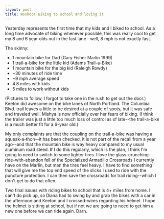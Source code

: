 ```yaml
---
layout: post
title: Woohoo! Biking to school and loving it
---
```


Yesterday represents the first time that my kids and I biked to school. As a long time advocate of biking whenever possible, this was really cool to get my 8 and 6 year olds out in the fast lane--well, 8 mph is not exactly fast.<!--more-->

The skinny:
<ul>
        <li>1 mountain bike for Dad (Gary Fisher Marlin 1999)</li>
        <li>1 trail-a-bike for the little kid (Adams Trail-a-Bike)</li>
        <li>1 mountain bike for the big kid (Raleigh Rowdy)</li>
        <li>~30 minutes of ride time</li>
        <li>~9 mph average speed</li>
        <li>4.8 miles with kids</li>
        <li>5 miles to work without kids</li>
</ul>
(Pictures to follow, I forgot to take one in the rush to get out the door.)
Keeton did awesome on the bike lanes of North Portland. The Columbia Blvd. trail leaves a little to be desired at a couple of spots, but it was safe and traveled well. Mishya is now officially over her fears of biking. (I think the trailer was just a little too much loss of control as of late--the trail-a-bike is a much better fit for a 6-year old.)

My only complaints are that the coupling on the trail-a-bike was having a squeak-a-thon--it has been checked, it is not part of the recall from a year ago--and that the mountain bike is way heavy compared to my usual aluminum road steed. If I do this regularly, which is the plan, I think I'm going to need to switch to some lighter tires. I love the glass-crunching-ride-with-abandon fell of the Specialized Armadillo Crossroads I currently have on the Marlin, but man the tires feel heavy. I have to find something that will give me the top end speed of the slicks I used to ride with the puncture protection. I can then save the crossroads for trail riding--which I don't get to do that often.

Two final issues with riding bikes to school that is 4+ miles from home. I can't do pick up, so Diana had to swing by and grab the bikes with a car in the afternoon and Keeton and I crossed-wires regarding his helmet. I hope the helmet is sitting at school, but if not we are going to need to get him a new one before we can ride again.  Darn.
